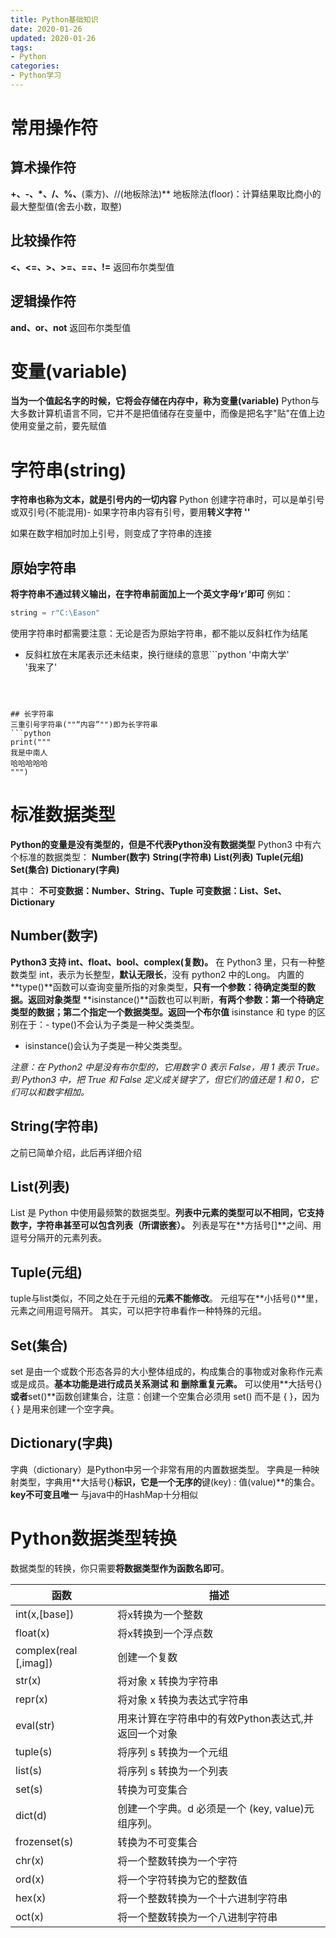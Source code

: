 ```yaml
---
title: Python基础知识
date: 2020-01-26
updated: 2020-01-26
tags:
- Python
categories:
- Python学习
---
```


# 常用操作符
## 算术操作符
**+、-、*、/、%、**(乘方)、//(地板除法)**
地板除法(floor)：计算结果取比商小的最大整型值(舍去小数，取整)

## 比较操作符
**<、<=、>、>=、==、!=**
返回布尔类型值

## 逻辑操作符
**and、or、not**
返回布尔类型值

# 变量(variable)
**当为一个值起名字的时候，它将会存储在内存中，称为变量(variable)**
Python与大多数计算机语言不同，它并不是把值储存在变量中，而像是把名字"贴"在值上边
使用变量之前，要先赋值


# 字符串(string)
**字符串也称为文本，就是引号内的一切内容**
Python 创建字符串时，可以是单引号或双引号(不能混用)- 如果字符串内容有引号，要用**转义字符 '\'**

如果在数字相加时加上引号，则变成了字符串的连接

## 原始字符串
**将字符串不通过转义输出，在字符串前面加上一个英文字母’r’即可**
例如：
```python
string = r"C:\Eason"
```

使用字符串时都需要注意：无论是否为原始字符串，都不能以反斜杠作为结尾
- 反斜杠放在末尾表示还未结束，换行继续的意思```python
'中南大学' \
'我来了'
```



## 长字符串
三重引号字符串(""“内容”"")即为长字符串
```python
print("""
我是中南人
哈哈哈哈哈
""")
```

# 标准数据类型
**Python的变量是没有类型的，但是不代表Python没有数据类型**
Python3 中有六个标准的数据类型：
**Number(数字)**
**String(字符串)**
**List(列表)**
**Tuple(元组)**
**Set(集合)**
**Dictionary(字典)**

其中：
**不可变数据：Number、String、Tuple**
**可变数据：List、Set、Dictionary**

## Number(数字)
**Python3 支持 int、float、bool、complex(复数)。**
在 Python3 里，只有一种整数类型 int，表示为长整型，**默认无限长**，没有 python2 中的Long。
内置的**type()**函数可以查询变量所指的对象类型，**只有一个参数：待确定类型的数据。返回对象类型**
**isinstance()**函数也可以判断，**有两个参数：第一个待确定类型的数据；第二个指定一个数据类型。返回一个布尔值**
isinstance 和 type 的区别在于：- type()不会认为子类是一种父类类型。
- isinstance()会认为子类是一种父类类型。


*注意：在 Python2 中是没有布尔型的，它用数字 0 表示 False，用 1 表示 True。到 Python3 中，把 True 和 False 定义成关键字了，但它们的值还是 1 和 0，它们可以和数字相加。*

## String(字符串)
之前已简单介绍，此后再详细介绍
## List(列表)
List 是 Python 中使用最频繁的数据类型。**列表中元素的类型可以不相同，它支持数字，字符串甚至可以包含列表（所谓嵌套）。**
列表是写在**方括号[]**之间、用逗号分隔开的元素列表。

## Tuple(元组)
tuple与list类似，不同之处在于元组的**元素不能修改**。
元组写在**小括号()**里，元素之间用逗号隔开。
其实，可以把字符串看作一种特殊的元组。

## Set(集合)
set 是由一个或数个形态各异的大小整体组成的，构成集合的事物或对象称作元素或是成员。**基本功能是进行成员关系测试 和 删除重复元素。**
可以使用**大括号{}**或者**set()**函数创建集合，注意：创建一个空集合必须用 set() 而不是 { }，因为 { } 是用来创建一个空字典。

## Dictionary(字典)
字典（dictionary）是Python中另一个非常有用的内置数据类型。
字典是一种映射类型，字典用**大括号{}**标识，它是一个无序的**键(key) : 值(value)**的集合。
**key不可变且唯一**
与java中的HashMap十分相似


# Python数据类型转换
数据类型的转换，你只需要**将数据类型作为函数名即可**。

| 函数 | 描述 |
| --- | --- |
| int(x,[base]) | 将x转换为一个整数 |
| float(x) | 将x转换到一个浮点数 |
| complex(real [,imag]) | 创建一个复数 |
| str(x) | 将对象 x 转换为字符串 |
| repr(x) | 将对象 x 转换为表达式字符串 |
| eval(str) | 用来计算在字符串中的有效Python表达式,并返回一个对象 |
| tuple(s) | 将序列 s 转换为一个元组 |
| list(s) | 将序列 s 转换为一个列表 |
| set(s) | 转换为可变集合 |
| dict(d) | 创建一个字典。d 必须是一个 (key, value)元组序列。 |
| frozenset(s) | 转换为不可变集合 |
| chr(x) | 将一个整数转换为一个字符 |
| ord(x) | 将一个字符转换为它的整数值 |
| hex(x) | 将一个整数转换为一个十六进制字符串 |
| oct(x) | 将一个整数转换为一个八进制字符串 |

